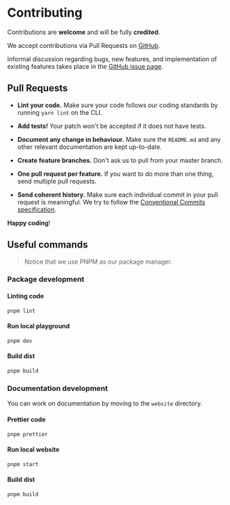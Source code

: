 # Contributing

Contributions are **welcome** and will be fully **credited**.

We accept contributions via Pull Requests on
[GitHub](https://github.com/paul-thebaud/foscia).

Informal discussion regarding bugs, new features, and implementation of existing
features takes place in the
[GitHub issue page](https://github.com/paul-thebaud/foscia/issues).

## Pull Requests

- **Lint your code.** Make sure your code follows our coding standards by
  running `yarn lint` on the CLI.

- **Add tests!** Your patch won't be accepted if it does not have tests.

- **Document any change in behaviour.** Make sure the `README.md` and any other
  relevant documentation are kept up-to-date.

- **Create feature branches.** Don't ask us to pull from your master branch.

- **One pull request per feature.** If you want to do more than one thing, send
  multiple pull requests.

- **Send coherent history.** Make sure each individual commit in your pull
  request is meaningful. We try to follow the
  [Conventional Commits specification](https://www.conventionalcommits.org/en/v1.0.0/).

**Happy coding**!

## Useful commands

> Notice that we use PNPM as our package manager.

### Package development

#### Linting code

``` shell
pnpm lint
```

#### Run local playground

``` shell
pnpm dev
```

#### Build dist

``` shell
pnpm build
```

### Documentation development

You can work on documentation by moving to the `website` directory.

#### Prettier code

``` shell
pnpm prettier
```

#### Run local website

``` shell
pnpm start
```

#### Build dist

``` shell
pnpm build
```
